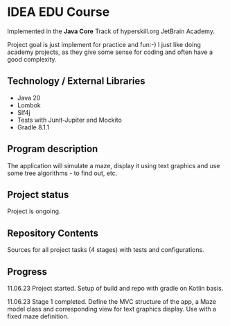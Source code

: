 # IDEA EDU Course

Implemented in the <b>Java Core</b> Track of hyperskill.org JetBrain Academy.  

Project goal is just implement for practice and fun:-) I just like doing academy projects, as they give some sense
for coding and often have a good complexity.

## Technology / External Libraries

- Java 20
- Lombok
- Slf4j
- Tests with Junit-Jupiter and Mockito
- Gradle 8.1.1

## Program description

The application will simulate a maze, display it using text graphics and use some tree algorithms - to find out, etc.

## Project status

Project is ongoing.

[//]: # (Project was completed on 14.05.23.)

## Repository Contents

Sources for all project tasks (4 stages) with tests and configurations.

## Progress

11.06.23 Project started. Setup of build and repo with gradle on Kotlin basis.

11.06.23 Stage 1 completed. Define the MVC structure of the app, a Maze model class and corresponding view for text graphics
display. Use with a fixed maze definition.